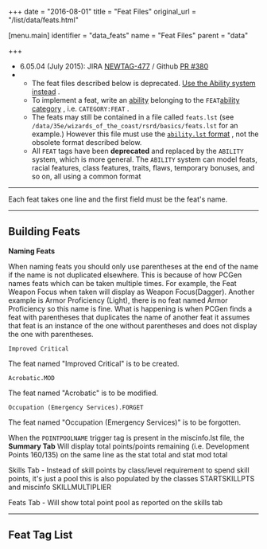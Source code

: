 +++
date = "2016-08-01"
title = "Feat Files"
original_url = "/list/data/feats.html"

[menu.main]
    identifier = "data_feats"
    name = "Feat Files"
    parent = "data"
    
+++
-   6.05.04 (July 2015): JIRA
    [NEWTAG-477](http://jira.pcgen.org/browse/NEWTAG-477) / Github [PR
    \#380](https://github.com/PCGen/pcgen/pull/380)
-   -   The feat files described below is deprecated. [Use the Ability
        system
        instead](file:///C:/Users/lws/gits/pcgen/docs/list/data/ability.html) .
    -   To implement a feat, write an
        [ability](file:///C:/Users/lws/gits/pcgen/docs/list/data/ability.html)
        belonging to the `FEAT`[ability
        category](file:///C:/Users/lws/gits/pcgen/docs/list/data/abilitycategory.html)
        , i.e. `CATEGORY:FEAT` .
    -   The feats may still be contained in a file called `feats.lst`
        (see `/data/35e/wizards_of_the_coast/rsrd/basics/feats.lst` for
        an example.) However this file must use the [`ability.lst`
        format](file:///C:/Users/lws/gits/pcgen/docs/list/data/ability.html)
        , not the obsolete format described below.
    -   All `FEAT` tags have been **deprecated** and replaced by the
        `ABILITY` system, which is more general. The `ABILITY` system
        can model feats, racial features, class features, traits, flaws,
        temporary bonuses, and so on, all using a common format

------------------------------------------------------------------------

Each feat takes one line and the first field must be the feat's name.

------------------------------------------------------------------------

<span id="featbuilding"></span> Building Feats
----------------------------------------------

**Naming Feats**

When naming feats you should only use parentheses at the end of the name
if the name is not duplicated elsewhere. This is because of how PCGen
names feats which can be taken multiple times. For example, the Feat
Weapon Focus when taken will display as Weapon Focus(Dagger). Another
example is Armor Proficiency (Light), there is no feat named Armor
Proficiency so this name is fine. What is happening is when PCGen finds
a feat with parentheses that duplicates the name of another feat it
assumes that feat is an instance of the one without parentheses and does
not display the one with parentheses.

`Improved Critical`

The feat named "Improved Critical" is to be created.

`Acrobatic.MOD`

The feat named "Acrobatic" is to be modified.

`Occupation (Emergency Services).FORGET`

The feat named "Occupation (Emergency Services)" is to be forgotten.

When the `POINTPOOLNAME` trigger tag is present in the <span
class="lstfile"> miscinfo.lst </span> file, the **Summary Tab** Will
display total points/points remaining (i.e. Development Points 160/135)
on the same line as the stat total and stat mod total

Skills Tab - Instead of skill points by class/level requirement to spend
skill points, it's just a pool this is also populated by the classes
STARTSKILLPTS and miscinfo SKILLMULTIPLIER

Feats Tab - Will show total point pool as reported on the skills tab

------------------------------------------------------------------------

<span id="taglist"></span> Feat Tag List
----------------------------------------

